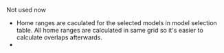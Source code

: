 Not used now
- Home ranges are caculated for the selected models in model selection table. All home ranges are calculated in same grid so it's easier to calculate overlaps afterwards.
- 
